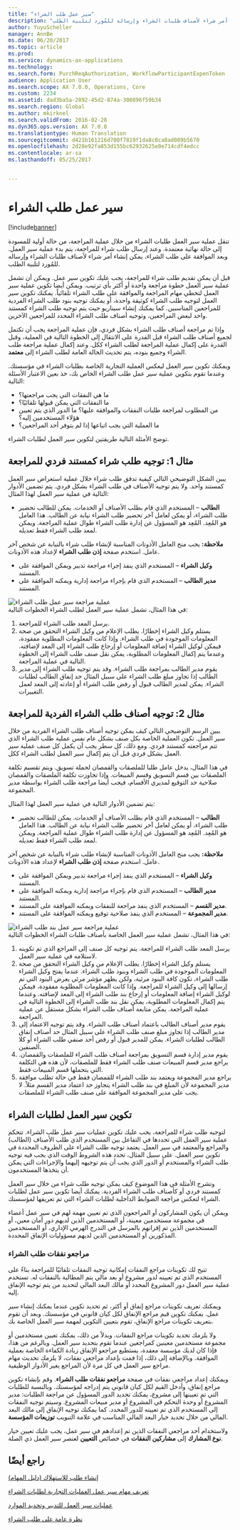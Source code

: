 ```yaml
---
title: "سير عمل طلب الشراء"
description: "تنقل عملية سير العمل طلبات الشراء من خلال عملية المراجعة، من حالة أولية للمسودة إلى حالة نهائية معتمدة. وعند إرسال طلب شراء للمراجعة، يتم بدء عملية سير العمل. وبعد الموافقة على طلب الشراء، يمكن إنشاء أمر شراء لأصناف طلبات الشراء وإرساله للمُورد لتلبية الطلب."
author: YuyuScheller
manager: AnnBe
ms.date: 06/20/2017
ms.topic: article
ms.prod: 
ms.service: dynamics-ax-applications
ms.technology: 
ms.search.form: PurchReqAuthorization, WorkflowParticipantExpenToken
audience: Application User
ms.search.scope: AX 7.0.0, Operations, Core
ms.custom: 2234
ms.assetid: dad3ba5a-2892-45d2-874a-300896f59b34
ms.search.region: Global
ms.author: mkirknel
ms.search.validFrom: 2016-02-28
ms.dyn365.ops.version: AX 7.0.0
ms.translationtype: Human Translation
ms.sourcegitcommit: d421b161216d700f7819f1da8c0ca8ad089b5670
ms.openlocfilehash: 2d28e92fa853d155bc62932625e0e714cdf4edcc
ms.contentlocale: ar-sa
ms.lasthandoff: 05/25/2017


---
```


# <a name="purchase-requisition-workflow"></a>سير عمل طلب الشراء

[!include[banner](../includes/banner.md)]


تنقل عملية سير العمل طلبات الشراء من خلال عملية المراجعة، من حالة أولية للمسودة إلى حالة نهائية معتمدة. وعند إرسال طلب شراء للمراجعة، يتم بدء عملية سير العمل. وبعد الموافقة على طلب الشراء، يمكن إنشاء أمر شراء لأصناف طلبات الشراء وإرساله للمُورد لتلبية الطلب.

قبل أن يمكن تقديم طلب شراء للمراجعة، يجب عليك تكوين سير عمل. ويمكن أن تشمل عملية سير العمل خطوة مراجعة واحدة أو أكثر بأي ترتيب. ويمكن أيضا تكوين عملية سير العمل لتخطي مهام المراجعة والموافقة على طلب الشراء تلقائياً. يمكنك تكوين سير العمل لتوجيه طلب الشراء كوثيقة واحدة، أو يمكنك توجيه بنود طلب الشراء الفردية للمراجعين المناسبين. كما يمكنك إنشاء سيناريو حيث يتم توجيه طلب الشراء كمستند واحد لبعض المراجعين، وتوجيه أصناف طلب الشراء المحدد للمراجعين الآخرين.  

وإذا تم مراجعة أصناف طلب الشراء بشكل فردي، فإن عملية المراجعة يجب أن تكتمل لجميع أصناف طلب الشراء قبل القدرة على الانتقال إلى الخطوة التالية في العملية، وقبل القدرة على إكمال عملية المراجعة لطلب الشراء ككل. وعند إكمال عملية مراجعة طلب الشراء وجميع بنوده، يتم تحديث الحالة العامة لطلب الشراء إلى **معتمد**.  

ويمكنك تكوين سير العمل ليعكس العملية التجارية الخاصة بطلبات الشراء في مؤسستك. وعندما تقوم بتكوين عملية سير عمل طلب الشراء الخاص بك، خذ بعين الاعتبار الأسئلة التالية:

-   ما هي النفقات التي يجب مراجعتها؟
-   ما النفقات التي يمكن قبولها تلقائيًا؟
-   من المطلوب لمراجعة طلبات النفقات والموافقة عليها؟ ما الدور الذي يتم تعيين هؤلاء المستخدمين إليه؟
-   ما العملية التي يجب اتباعها إذا لم يتوفر أحد المراجعين؟

توضح الأمثلة التالية طريقتين لتكوين سير العمل لطلبات الشراء.

## <a name="example-1-route-a-purchase-requisition-as-a-single-document-for-review"></a>مثال 1: توجيه طلب شراء كمستند فردي للمراجعة
يبين الشكل التوضيحي التالي كيفية تدفق طلب شراء خلال عملية استعراض سير العمل كمستند واحد. ولا يتم توجيه الأصناف في طلب الشراء بشكل فردي. يتم تضمين الأدوار التالية في عملية سير العمل لهذا المثال:

-   **الطالب** – المستخدم الذي قام بطلب الأصناف أو الخدمات. يمكن للطالب تحضير طلب الشراء، أو يمكن لعامل آخر تحضير طلب الشراء نيابة عن الطالب. هذا العامل هو المُعِد. المُعِد هو المسؤول عن إدارة طلب الشراء طوال عملية المراجعة. ويمكن لمعد طلب الشراء فقط تعديله.

**ملاحظة:** يجب منح العامل الأذونات المناسبة لإنشاء طلب شراء بالنيابة عن شخص آخر عامل. استخدم صفحة **إذن طلب الشراء** لإعداد هذه الأذونات.

-   **وكيل الشراء** – المستخدم الذي ينفذ إجراء مراجعة تدبير ويمكن الموافقة على المستند.
-   **مدير الطالب** – المستخدم الذي قام بإجراء مراجعة إدارية ويمكنه الموافقة على المستند.

![عملية مراجعة سير عمل طلب الشراء](./media/purchreqworkflowoverview_submission.gif)  
في هذا المثال، تشمل عملية سير العمل لطلب الشراء الخطوات التالية:

1.  يرسل المعد طلب الشراء للمراجعة.
2.  يستلم وكيل الشراء إخطارًا. يطلب الإعلام من وكيل الشراء التحقق من صحة المعلومات الموجودة في طلب الشراء. وإذا كانت المعلومات المطلوبة مفقودة، فيمكن لوكيل الشراء إضافة المعلومات أو إرجاع طلب الشراء إلى المعد لإضافته. وعندما يتم إكمال المعلومات المطلوبة، يمكن نقل صنف طلب الشراء إلى الخطوة التالية في عملية المراجعة.
3.  يقوم مدير الطالب بمراجعة طلب الشراء. وقد يتم توجيه طلب الشراء إلى مدير الطالب إذا تجاوز مبلغ طلب الشراء على سبيل المثال حد إنفاق الطالب لطلبات الشراء. يمكن لمدير الطالب قبول أو رفض طلب الشراء أو إعادته إلى المعد لعمل التغييرات.

## <a name="example-2-route-the-individual-purchase-requisition-lines-for-review"></a>مثال 2: توجيه أصناف طلب الشراء الفردية للمراجعة
يبين الرسم التوضيحي التالي كيف يمكن توجيه أصناف طلب الشراء الفردية من خلال سير العمل. تكون العملية الخاصة بكل صنف بشكل عام نفس عملية طلب الشراء الذي تتم مراجعته كمستند فردي. ومع ذلك، كل سطر يجب أن يكمل كل صنف عملية سير العمل بشكل فردي قبل أن يتم إكمال سير العمل لطلب الشراء ككل.  

في هذا المثال، يدخل عامل طلبا للملصقات والقمصان لحملة تسويق. ويتم تقسيم تكلفة الملصقات بين قسم التسويق وقسم المبيعات. وإذا تجاوزت تكلفة الملصقات والقمصان صلاحية حد التوقيع لمديري الأقسام، فيجب أيضا مراجعة طلب الشراء بواسطة مدير المجموعة.  

يتم تضمين الأدوار التالية في عملية سير العمل لهذا المثال:

-   **الطالب** – المستخدم الذي قام بطلب الأصناف أو الخدمات. يمكن للطالب تحضير طلب الشراء، أو يمكن لعامل آخر تحضير طلب الشراء نيابة عن الطالب. هذا العامل هو المُعِد. المُعِد هو المسؤول عن إدارة طلب الشراء طوال عملية المراجعة. ويمكن لمعد طلب الشراء فقط تعديله.

**ملاحظة:** يجب منح العامل الأذونات المناسبة لإنشاء طلب شراء بالنيابة عن شخص آخر عامل. استخدم صفحة **إذن طلب الشراء** لإعداد هذه الأذونات.

-   **وكيل الشراء** – المستخدم الذي ينفذ إجراء مراجعة تدبير ويمكن الموافقة على المستند.
-   **مدير الطالب** – المستخدم الذي قام بإجراء مراجعة إدارية ويمكنه الموافقة على المستند.
-   **مدير القسم** – المستخدم الذي ينفذ مراجعة للنفقات ويمكنه الموافقة على المستند.
-   **مدير المجموعة** – المستخدم الذي ينفذ صلاحية توقيع ويمكنه الموافقة على المستند.

![عملية مراجعة سير عمل بند طلب الشراء](./media/purchreqlineworkflowoverview.gif)  
في هذا المثال، تشمل عملية سير العمل الخاصة بأصناف طلبات الشراء الخطوات التالية:

1.  يرسل المعد طلب الشراء للمراجعة. يتم توجيه كل صنف إلى المراجع الذي تم تكوينه لاستلامه في عملية سير العمل.
2.  يستلم وكيل الشراء إخطارًا. يطلب الإعلام من وكيل الشراء التحقق من صحة المعلومات الموجودة في طلب الشراء وبنود طلب الشراء. عندما يفتح وكيل الشراء طلب الشراء، تكون كافة البنود مرئية، ولكن يظهر مؤشر مرئي يعرض البنود التي تم إرسالها إلى وكيل الشراء للمراجعة. وإذا كانت المعلومات المطلوبة مفقودة، فيمكن لوكيل الشراء إضافة المعلومات أو إرجاع بند طلب الشراء إلى المعد لإضافته. وعندما يتم إكمال المعلومات المطلوبة، يمكن نقل بند طلب الشراء إلى الخطوة التالية في عملية المراجعة. يمكن متابعة أصناف طلب الشراء بشكل مستقل عن عملية المراجعة.
3.  يقوم مدير أصناف الطالب باعتماد أصناف طلب الشراء. وقد يتم توجيه الاعتماد إلى مدير الطالب إذا تجاوز مبلغ صنف طلب الشراء على سبيل المثال حد أصناف إنفاق الطالب لطلبات الشراء. يمكن للمدير قبول أو رفض أحد صنفي طلب الشراء أو كلا الصنفين.
4.  يقوم مدير إدارة قسم التسويق بمراجعة أصناف طلب الشراء للملصقات والقمصان. يراجع مدير قسم المبيعات صنف طلب الشراء فقط للملصقات، لأن هذه هي التكلفة التي يتحملها قسم المبيعات فقط.
5.  يراجع مدير المجموعة ويعتمد بند طلب الشراء للقمصان فقط في حالة تطلب موافقة مدير المجموعة لأن المبلغ في بند طلب الشراء يتجاوز حد اعتماد مدير القسم مثلاً. لا يجب على مدير المجموعة الموافقة على صنف طلب الشراء للملصقات.

## <a name="configuring-a-workflow-for-purchase-requisitions"></a>تكوين سير العمل لطلبات الشراء
لتوجيه طلب شراء للمراجعة، يجب عليك تكوين عمليات سير عمل طلب الشراء. تتحكم عملية سير العمل التي تحددها في التفاعل بين المستخدم الذي طلب الأصناف (الطالب) والمراجع والمعتمد في سير العمل. يعتمد توجيه طلب الشراء على الظروف المحددة في تكوين سير العمل. على سبيل المثال، تحدد هذه الشروط الوقت الذي يجب فيه توجيه طلب الشراء والمستخدم أو الدور الذي يجب أن يتم توجيهه إليهما والإجراءات التي يمكن أن يتخذها المستخدمون.  

وتشرح الأمثلة في هذا الموضوع كيف يمكن توجيه طلب شراء من خلال سير العمل كمستند فردي أو كأصناف طلب الشراء الفردية. يمكنك أيضا تكوين سير عمل لطلبات الشراء لتعكس مراجعة الضوابط الداخلية لطلبات الشراء التي تم تعريفها لمؤسستك.  

ويمكن أن يكون المشاركون أو المراجعون الذي تم تعيين مهمة لهم في سير عمل أعضاء في مجموعة مستخدمين معينة، أو المستخدمين الذين لديهم دور أمان معين، أو المستخدمين الذين تم إقرانهم بالمرسل في التدرج الهرمي الإداري، أو المستخدمين المذكورين أو المستخدمين الذين لديهم مسؤوليات الإنفاق المحددة.

### <a name="purchase-requisition-expenditure-reviewers"></a>مراجعو نفقات طلب الشراء

تتيح لك تكوينات مراجع النفقات إمكانية توجيه النفقات تلقائيًا للمراجعة بناءً على المستخدم الذي تم تعيينه لدور مشروع أو بعد مالي يتم المطالبة بالنفقات له. تستخدم عملية سير العمل دور المشروع المحدد أو مالك البعد المالي لتحديد من يتم توجيه الإنفاق إليه.  

ويمكنك تعريف تكوينات مراجع إنفاق أو أكثر، ثم تحديد تكوين عندما يمكنك إنشاء سير عمل. يمكنك تكوين قيم مراجع الإنفاق لكل كيان قانوني في مؤسستك. وبعد أن تقوم بتعريف تكوينات مراجع الإنفاق، تقوم بتعيين التكوين لمهمة سير العمل الخاصة بك.  

ولا يلزمك تحديد تكوينات مراجع النفقات. وبدلاً من ذلك، يمكنك تعيين مستخدمين أو مجموعة مستخدمين معينين كمراجعين عندما تقوم بتحديد سير العمل. وبالرغم من هذا، فإذا كان لديك مؤسسة معقدة، يستطيع مراجعو الإنفاق زيادة الكفاءة الخاصة بعملية الموافقة. وبالإضافة إلى ذلك، إذا فمت بإعداد مراجعي نفقات، لا يلزمك تحديث مهام مراجع سير العمل في كل مرة لأن المراجع يغير الأدوار الوظيفية.  

ويمكنك إعداد مراجعي نفقات في صفحة **مراجعو نفقات طلب الشراء‬**. وقم بإنشاء تكوين مراجع إنفاق، وأدخل القيم لكل كيان قانوني يتم إدراجه لمؤسستك. وبالنسبة للطلبات التي تم تعيينها إلى مشروع، يمكنك تحديد الدور المسؤول عن مراجعة الطلبات: مدير المشروع أو وحدة التحكم في المشروع أو مدير مبيعات المشروع. وسيتم توجيه النفقات إلى المستخدم الذي تم تعيينه للدور المحدد. كما يمكنك توجيه الإنفاق إلى مالك البعد المالي من خلال تحديد خيار البعد المالي المناسب في علامة التبويب **توزيعات المؤسسة**.  

ولاستخدام أحد مراجعي النفقات الذين تم إعدادهم في سير عمل، يجب عليك تعيين خيار **نوع المشارك** إلى **مشاركين النفقات** في خصائص **التعيين** 
لعنصر سير العمل ذي الصلة.

<a name="see-also"></a>راجع أيضًا
--------

[إنشاء طلب للاستهلاك (دليل المهام)](https://ax.help.dynamics.com/en/wiki/create-a-requisition-for-consumption/)

[تعريف مهام سير عمل العمليات التجارية لطلبات الشراء](https://mbs.microsoft.com/customersource/Global/AX/learning/documentation/white-papers/Defining_business_process_workflows_for_purchase_requisitions)

[عمليات سير العمل للتدبير وتحديد الموارد](procurement-sourcing-workflows.md)

[نظرة عامة على طلب الشراء](purchase-requisitions-overview.md)




